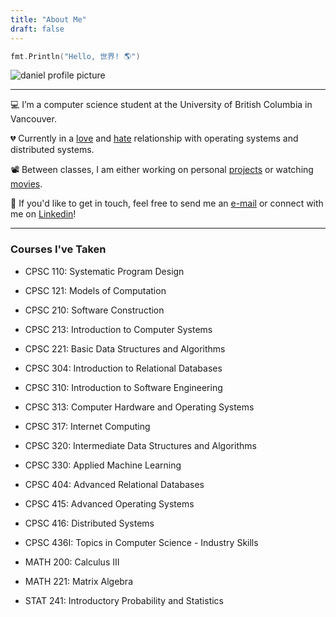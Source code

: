 ```yaml
---
title: "About Me"
draft: false
---
```

```go
fmt.Println("Hello, 世界! 🌎")
```  
![daniel profile picture](/img/profilepic.png)

---
💻 I’m a computer science student at the University of British Columbia in Vancouver.

💔 Currently in a <a href="https://xkcd.com/676/" target="_blank">love</a> and <a href="https://xkcd.com/2259/" target="_blank">hate</a> relationship with operating systems and distributed systems. 

📽️ Between classes, I am either working on personal [projects](/../project) or watching <a href="https://letterboxd.com/andamovie/" target="_blank">movies</a>. 

💬 If you'd like to get in touch, feel free to send me an [e-mail](mailto:daniel.gong27@gmail.com) or connect with me on [Linkedin](https://www.linkedin.com/in/daniel-gong-6b9397152/)!

---

### Courses I've Taken

- CPSC 110: Systematic Program Design  

- CPSC 121: Models of Computation
- CPSC 210: Software Construction
- CPSC 213: Introduction to Computer Systems
- CPSC 221: Basic Data Structures and Algorithms
- CPSC 304: Introduction to Relational Databases
- CPSC 310: Introduction to Software Engineering
- CPSC 313: Computer Hardware and Operating Systems
- CPSC 317: Internet Computing
- CPSC 320: Intermediate Data Structures and Algorithms
- CPSC 330: Applied Machine Learning
- CPSC 404: Advanced Relational Databases
- CPSC 415: Advanced Operating Systems
- CPSC 416: Distributed Systems
- CPSC 436I: Topics in Computer Science - Industry Skills
- MATH 200: Calculus III
- MATH 221: Matrix Algebra
- STAT 241: Introductory Probability and Statistics
